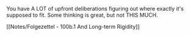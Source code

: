 You have A LOT of upfront deliberations figuring out where exactly it's supposed to fit. Some thinking is great, but not THIS MUCH.

[[Notes/Folgezettel - 100b.1 And Long-term Rigidity]]